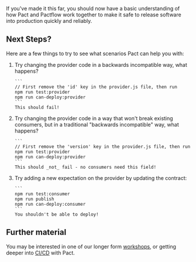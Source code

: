 If you've made it this far, you should now have a basic understanding of how Pact and Pactflow work together to make it safe to release software into production quickly and reliably.

## Next Steps?

Here are a few things to try to see what scenarios Pact can help you with:

1.  Try changing the provider code in a backwards incompatible way, what happens?

        ```
        // First remove the 'id' key in the provider.js file, then run
        npm run test:provider
        npm run can-deploy:provider
        ```
        This should fail!

1.  Try changing the provider code in a way that won't break existing consumers, but in a traditional "backwards incompatible" way, what happens?

        ```
        // First remove the 'version' key in the provider.js file, then run
        npm run test:provider
        npm run can-deploy:provider
        ```
        This should _not_ fail - no consumers need this field!

1.  Try adding a new expectation on the provider by updating the contract:

        ```
        npm run test:consumer
        npm run publish
        npm run can-deploy:consumer
        ```
        You shouldn't be able to deploy!

## Further material

You may be interested in one of our longer form [workshops](https://docs.pact.io/implementation_guides/workshops), or getting deeper into [CI/CD](https://docs.pactflow.io/docs/workshops/ci-cd/) with Pact.
